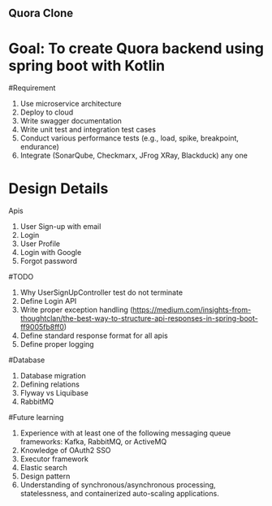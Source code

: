 ## Quora Clone

# Goal: To create Quora backend using spring boot with Kotlin

#Requirement 
1. Use microservice architecture
2. Deploy to cloud 
3. Write swagger documentation
4. Write unit test and integration test cases
5. Conduct various performance tests (e.g., load, spike, breakpoint, endurance)
6. Integrate (SonarQube, Checkmarx, JFrog XRay, Blackduck) any one



# Design Details

Apis 
1. User Sign-up with email
2. Login
3. User Profile
4. Login with Google
5. Forgot password

#TODO
1. Why UserSignUpController test do not terminate
2. Define Login API
3. Write proper exception handling
   (https://medium.com/insights-from-thoughtclan/the-best-way-to-structure-api-responses-in-spring-boot-ff9005fb8ff0)
4. Define standard response format for all apis
5. Define proper logging


#Database

1. Database migration
2. Defining relations
3. Flyway vs Liquibase
4. RabbitMQ

#Future learning
1. Experience with at least one of the following messaging queue frameworks: Kafka, RabbitMQ, or ActiveMQ
2. Knowledge of OAuth2 SSO
3. Executor framework
4. Elastic search
5. Design pattern
6. Understanding of synchronous/asynchronous processing, statelessness, and containerized auto-scaling applications.

